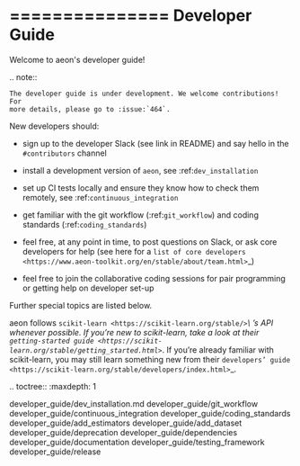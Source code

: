 
===============
Developer Guide
===============

Welcome to aeon's developer guide!

.. note::

    The developer guide is under development. We welcome contributions! For
    more details, please go to :issue:`464`.

New developers should:

* sign up to the developer Slack (see link in README) and say hello in the ``#contributors`` channel
* install a development version of ``aeon``, see :ref:`dev_installation`
* set up CI tests locally and ensure they know how to check them remotely, see :ref:`continuous_integration`
* get familiar with the git workflow (:ref:`git_workflow`) and coding standards (:ref:`coding_standards`)
* feel free, at any point in time, to post questions on Slack, or ask core developers for help (see here for a `list of core developers <https://www.aeon-toolkit.org/en/stable/about/team.html>`_)

* feel free to join the collaborative coding sessions for pair programming or getting help on developer set-up

Further special topics are listed below.

aeon follows `scikit-learn <https://scikit-learn.org/stable/>`_\ ’s API whenever possible.
If you’re new to scikit-learn, take a look at their `getting-started guide <https://scikit-learn.org/stable/getting_started.html>`_.
If you’re already familiar with scikit-learn, you may still learn something new from their `developers’ guide <https://scikit-learn.org/stable/developers/index.html>`_.

.. toctree::
   :maxdepth: 1

   developer_guide/dev_installation.md
   developer_guide/git_workflow
   developer_guide/continuous_integration
   developer_guide/coding_standards
   developer_guide/add_estimators
   developer_guide/add_dataset
   developer_guide/deprecation
   developer_guide/dependencies
   developer_guide/documentation
   developer_guide/testing_framework
   developer_guide/release
